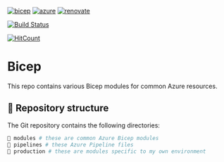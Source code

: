 [![bicep](https://img.shields.io/badge/bicep-blue?style=for-the-badge)](https://github.com/Azure/bicep)
[![azure](https://img.shields.io/badge/Azure-blue?style=for-the-badge&logo=microsoft-azure)](https://azure.microsoft.com/)
[![renovate](https://img.shields.io/badge/renovate-enabled-brightgreen?style=for-the-badge&logo=renovatebot)](https://github.com/renovatebot/renovate)

[![Build Status](https://dev.azure.com/data-tangles/homelab/_apis/build/status/data-tangles.bicep?branchName=master)](https://dev.azure.com/data-tangles/homelab/_build/latest?definitionId=13&branchName=master)


[![HitCount](https://hits.dwyl.com/data-tangles/bicep.svg?style=for-the-badge&show=unique)](http://hits.dwyl.com/qman-being/terraform-azure)

# Bicep

This repo contains various Bicep modules for common Azure resources.

## 📂 Repository structure

The Git repository contains the following directories:

```sh
📁 modules # these are common Azure Bicep modules
📁 pipelines # these Azure Pipeline files
📁 production # these are modules specific to my own environment
```

